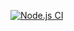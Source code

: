 [![Node.js CI](https://github.com/MrEmii/nestjs-ddd/actions/workflows/nodejs.yml/badge.svg)](https://github.com/MrEmii/nestjs-ddd/actions/workflows/nodejs.yml)